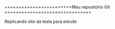 ========================Meu repositório Git ===============================

Replicando site da tesla para estudo
